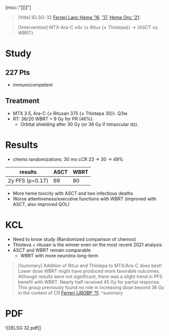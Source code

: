 [moc::"[[]]"]
>[!title]
> IELSG-32 [Ferreri Lanc Heme '16](https://www.thelancet.com/journals/lanhae/article/PIIS2352-3026(16)00036-3/fulltext), ['17](https://www.thelancet.com/journals/lanhae/article/PIIS2352-3026(17)30174-6/fulltext), [Heme Onc '21](https://onlinelibrary.wiley.com/doi/10.1002/hon.47_2879):

>[!intervention]
> MTX-Ara-C x4c {± Ritux {± Thiotepa}} → {ASCT vs. WBRT}.

# Study
## 227 Pts
- immunocompetent

## Treatment
- MTX 3.5, Ara-C {± Rituxan 375 {± Thiotepa 30}}. Q3w.
- RT: 36/20 WBRT + 9 Gy for PR (46%).
	- Orbital shielding after 30 Gy (or 36 Gy if intraocular dz).

# Results
- chemo randomizations: 30 mo cCR 23 → 30 → 49% 

| results         | ASCT | WBRT |
| --------------- | ---- | ---- |
| 2y PFS (p=0.17) | 69   | 80   |

- More heme toxicity with ASCT and two infectious deaths
- Worse attentiveness/executive functions with WBRT (improved with ASCT, also improved QOL)

# KCL
- Need to know study (Randomized comparison of chemos)
- Thioteva + rituxan is the winner even on the most recent 2021 analysis
- ASCT and WBRT remain comparable
	- WBRT with more neurotox long-term

>[!summary]
Addition of Ritux and Thiotepa to MTX/Ara-C does best! 
Lower dose WBRT might have produced more favorable outcomes. Although results were not significant, there was a slight trend in PFS benefit with WBRT. Nearly half received 45 Gy for partial response. 
This group previously found no role in increasing dose beyond 36 Gy in the context of CR [Ferreri IJROBP '11](https://www.sciencedirect.com/science/article/pii/S0360301610002695).
>^summary

# PDF
![[IELSG 32.pdf]]